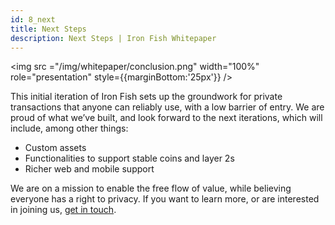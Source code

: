 ```yaml
---
id: 8_next
title: Next Steps
description: Next Steps | Iron Fish Whitepaper
---
```


<img src ="/img/whitepaper/conclusion.png" width="100%" role="presentation" style={{marginBottom:'25px'}} />

This initial iteration of Iron Fish sets up the groundwork for private transactions that anyone can reliably use, with a low barrier of entry. We are proud of what we’ve built, and look forward to the next iterations, which will include, among other things:

- Custom assets
- Functionalities to support stable coins and layer 2s
- Richer web and mobile support

We are on a mission to enable the free flow of value, while believing everyone has a right to privacy. If you want to learn more, or are interested in joining us, <a href="mailto:contact@ironfish.network">get in touch</a>.

